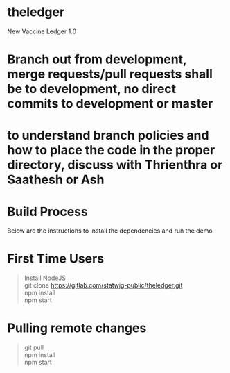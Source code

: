 # theledger

New Vaccine Ledger 1.0


# Branch out from development, merge requests/pull requests shall be to development, no direct commits to development or master
# to understand branch policies and how to place the code in the proper directory, discuss with Thrienthra or Saathesh or Ash

# Build Process
Below are the instructions to install the dependencies and run the demo

# First Time Users

> Install NodeJS <br>
> git clone https://gitlab.com/statwig-public/theledger.git <br>
> npm install<br>
> npm start<br>

# Pulling remote changes 

> git pull <br>
> npm install <br>
> npm start
